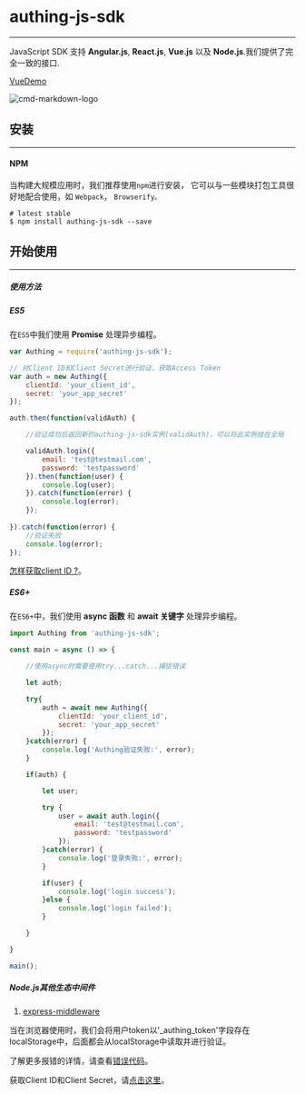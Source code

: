 # authing-js-sdk

----------

JavaScript SDK 支持 **Angular.js**, **React.js**, **Vue.js** 以及 **Node.js**.我们提供了完全一致的接口.

[VueDemo](http://sample.authing.cn)

![cmd-markdown-logo](https://usercontents.authing.cn/vue-demo.png)

## 安装

----------

#### NPM

当构建大规模应用时，我们推荐使用```npm```进行安装， 它可以与一些模块打包工具很好地配合使用，如 ```Webpack```， ```Browserify。```

``` shell
# latest stable
$ npm install authing-js-sdk --save
```

## 开始使用

----------

##### 使用方法

##### ES5

在```ES5```中我们使用 **Promise** 处理异步编程。

``` javascript
var Authing = require('authing-js-sdk');

// 对Client ID和Client Secret进行验证，获取Access Token
var auth = new Authing({
	clientId: 'your_client_id',
	secret: 'your_app_secret'
});

auth.then(function(validAuth) {

	//验证成功后返回新的authing-js-sdk实例(validAuth)，可以将此实例挂在全局

	validAuth.login({
		email: 'test@testmail.com',
		password: 'testpassword'
	}).then(function(user) {
		console.log(user);	
	}).catch(function(error) {
		console.log(error);	
	});
	
}).catch(function(error) {
	//验证失败
	console.log(error);
});

```

[怎样获取client ID ?](https://docs.authing.cn/#/quick_start/howto)。


##### ES6+

在```ES6+```中，我们使用 **async 函数** 和 **await 关键字** 处理异步编程。

``` javascript
import Authing from 'authing-js-sdk';

const main = async () => {

	//使用async时需要使用try...catch...捕捉错误

	let auth;

	try{
		auth = await new Authing({
			clientId: 'your_client_id',
			secret: 'your_app_secret'
		});
	}catch(error) {
		console.log('Authing验证失败:', error);
	}

	if(auth) {

		let user;

		try {
			user = await auth.login({
				email: 'test@testmail.com',
				password: 'testpassword'
			});
		}catch(error) {
			console.log('登录失败:', error);
		}

		if(user) {
			console.log('login success');
		}else {
			console.log('login failed');
		}

	}

}

main();

```

##### Node.js其他生态中间件

1. [express-middleware](https://github.com/Authing/express-middleware)

当在浏览器使用时，我们会将用户token以'_authing_token'字段存在localStorage中，后面都会从localStorage中读取并进行验证。

了解更多报错的详情，请查看[错误代码](https://docs.authing.cn/#/quick_start/error_code)。

获取Client ID和Client Secret，请[点击这里](https://docs.authing.cn/#/quick_start/howto)。


